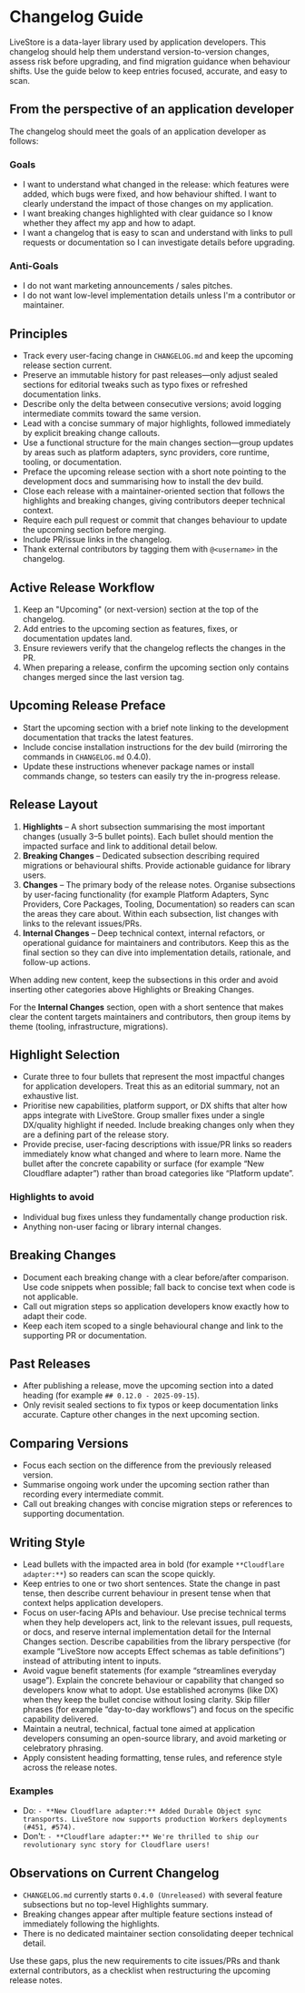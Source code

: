 # Changelog Guide

LiveStore is a data-layer library used by application developers. This changelog should help them understand version-to-version changes, assess risk before upgrading, and find migration guidance when behaviour shifts. Use the guide below to keep entries focused, accurate, and easy to scan.

## From the perspective of an application developer

The changelog should meet the goals of an application developer as follows:

### Goals

- I want to understand what changed in the release: which features were added, which bugs were fixed, and how behaviour shifted. I want to clearly understand the impact of those changes on my application.
- I want breaking changes highlighted with clear guidance so I know whether they affect my app and how to adapt.
- I want a changelog that is easy to scan and understand with links to pull requests or documentation so I can investigate details before upgrading.

### Anti-Goals

- I do not want marketing announcements / sales pitches.
- I do not want low-level implementation details unless I'm a contributor or maintainer.

## Principles

- Track every user-facing change in `CHANGELOG.md` and keep the upcoming release section current.
- Preserve an immutable history for past releases—only adjust sealed sections for editorial tweaks such as typo fixes or refreshed documentation links.
- Describe only the delta between consecutive versions; avoid logging intermediate commits toward the same version.
- Lead with a concise summary of major highlights, followed immediately by explicit breaking change callouts.
- Use a functional structure for the main changes section—group updates by areas such as platform adapters, sync providers, core runtime, tooling, or documentation.
- Preface the upcoming release section with a short note pointing to the development docs and summarising how to install the dev build.
- Close each release with a maintainer-oriented section that follows the highlights and breaking changes, giving contributors deeper technical context.
- Require each pull request or commit that changes behaviour to update the upcoming section before merging.
- Include PR/issue links in the changelog.
- Thank external contributors by tagging them with `@<username>` in the changelog.

## Active Release Workflow

1. Keep an "Upcoming" (or next-version) section at the top of the changelog.
2. Add entries to the upcoming section as features, fixes, or documentation updates land.
3. Ensure reviewers verify that the changelog reflects the changes in the PR.
4. When preparing a release, confirm the upcoming section only contains changes merged since the last version tag.

## Upcoming Release Preface

- Start the upcoming section with a brief note linking to the development documentation that tracks the latest features.
- Include concise installation instructions for the dev build (mirroring the commands in `CHANGELOG.md` 0.4.0).
- Update these instructions whenever package names or install commands change, so testers can easily try the in-progress release.

## Release Layout

1. **Highlights** – A short subsection summarising the most important changes (usually 3–5 bullet points). Each bullet should mention the impacted surface and link to additional detail below.
2. **Breaking Changes** – Dedicated subsection describing required migrations or behavioural shifts. Provide actionable guidance for library users.
3. **Changes** – The primary body of the release notes. Organise subsections by user-facing functionality (for example Platform Adapters, Sync Providers, Core Packages, Tooling, Documentation) so readers can scan the areas they care about. Within each subsection, list changes with links to the relevant issues/PRs.
4. **Internal Changes** – Deep technical context, internal refactors, or operational guidance for maintainers and contributors. Keep this as the final section so they can dive into implementation details, rationale, and follow-up actions.

When adding new content, keep the subsections in this order and avoid inserting other categories above Highlights or Breaking Changes.

For the **Internal Changes** section, open with a short sentence that makes clear the content targets maintainers and contributors, then group items by theme (tooling, infrastructure, migrations).

## Highlight Selection

- Curate three to four bullets that represent the most impactful changes for application developers. Treat this as an editorial summary, not an exhaustive list.
- Prioritise new capabilities, platform support, or DX shifts that alter how apps integrate with LiveStore. Group smaller fixes under a single DX/quality highlight if needed. Include breaking changes only when they are a defining part of the release story.
- Provide precise, user-facing descriptions with issue/PR links so readers immediately know what changed and where to learn more. Name the bullet after the concrete capability or surface (for example “New Cloudflare adapter”) rather than broad categories like “Platform update”.

### Highlights to avoid

- Individual bug fixes unless they fundamentally change production risk.
- Anything non-user facing or library internal changes.

## Breaking Changes

- Document each breaking change with a clear before/after comparison. Use code snippets when possible; fall back to concise text when code is not applicable.
- Call out migration steps so application developers know exactly how to adapt their code.
- Keep each item scoped to a single behavioural change and link to the supporting PR or documentation.

## Past Releases

- After publishing a release, move the upcoming section into a dated heading (for example `## 0.12.0 - 2025-09-15`).
- Only revisit sealed sections to fix typos or keep documentation links accurate. Capture other changes in the next upcoming section.

## Comparing Versions

- Focus each section on the difference from the previously released version.
- Summarise ongoing work under the upcoming section rather than recording every intermediate commit.
- Call out breaking changes with concise migration steps or references to supporting documentation.

## Writing Style

- Lead bullets with the impacted area in bold (for example `**Cloudflare adapter:**`) so readers can scan the scope quickly.
- Keep entries to one or two short sentences. State the change in past tense, then describe current behaviour in present tense when that context helps application developers.
- Focus on user-facing APIs and behaviour. Use precise technical terms when they help developers act, link to the relevant issues, pull requests, or docs, and reserve internal implementation detail for the Internal Changes section. Describe capabilities from the library perspective (for example “LiveStore now accepts Effect schemas as table definitions”) instead of attributing intent to inputs.
- Avoid vague benefit statements (for example “streamlines everyday usage”). Explain the concrete behaviour or capability that changed so developers know what to adopt. Use established acronyms (like DX) when they keep the bullet concise without losing clarity. Skip filler phrases (for example “day-to-day workflows”) and focus on the specific capability delivered.
- Maintain a neutral, technical, factual tone aimed at application developers consuming an open-source library, and avoid marketing or celebratory phrasing.
- Apply consistent heading formatting, tense rules, and reference style across the release notes.

### Examples

- Do: `- **New Cloudflare adapter:** Added Durable Object sync transports. LiveStore now supports production Workers deployments (#451, #574).`
- Don't: `- **Cloudflare adapter:** We're thrilled to ship our revolutionary sync story for Cloudflare users!`

## Observations on Current Changelog

- `CHANGELOG.md` currently starts `0.4.0 (Unreleased)` with several feature subsections but no top-level Highlights summary.
- Breaking changes appear after multiple feature sections instead of immediately following the highlights.
- There is no dedicated maintainer section consolidating deeper technical detail.

Use these gaps, plus the new requirements to cite issues/PRs and thank external contributors, as a checklist when restructuring the upcoming release notes.
